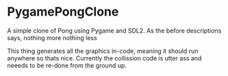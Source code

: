 # PygamePongClone
A simple clone of Pong using Pygame and SDL2.
As the before descriptions says, nothing more nothing less

This thing generates all the graphics in-code, meaning it should run anywhere so thats nice.
Currently the collission code is utter ass and neeeds to be re-done from the ground up.
